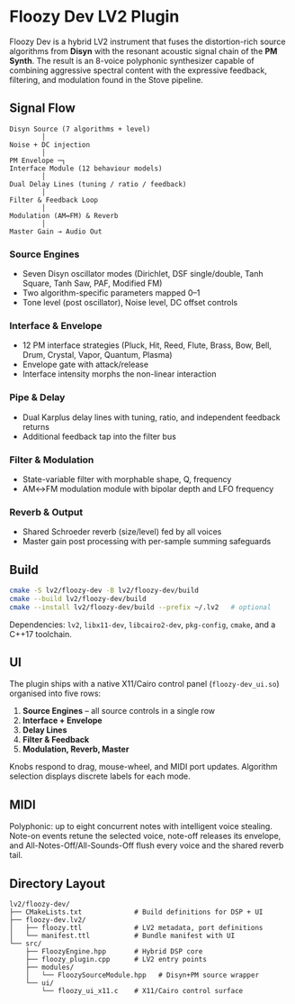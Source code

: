 # Floozy Dev LV2 Plugin

Floozy Dev is a hybrid LV2 instrument that fuses the distortion-rich source algorithms from **Disyn** with the resonant acoustic signal chain of the **PM Synth**. The result is an 8-voice polyphonic synthesizer capable of combining aggressive spectral content with the expressive feedback, filtering, and modulation found in the Stove pipeline.

## Signal Flow

```
Disyn Source (7 algorithms + level)
        │
Noise + DC injection
        │
PM Envelope ─┐
Interface Module (12 behaviour models)
        │
Dual Delay Lines (tuning / ratio / feedback)
        │
Filter & Feedback Loop
        │
Modulation (AM↔FM) & Reverb
        │
Master Gain → Audio Out
```

### Source Engines
- Seven Disyn oscillator modes (Dirichlet, DSF single/double, Tanh Square, Tanh Saw, PAF, Modified FM)
- Two algorithm-specific parameters mapped 0–1
- Tone level (post oscillator), Noise level, DC offset controls

### Interface & Envelope
- 12 PM interface strategies (Pluck, Hit, Reed, Flute, Brass, Bow, Bell, Drum, Crystal, Vapor, Quantum, Plasma)
- Envelope gate with attack/release
- Interface intensity morphs the non-linear interaction

### Pipe & Delay
- Dual Karplus delay lines with tuning, ratio, and independent feedback returns
- Additional feedback tap into the filter bus

### Filter & Modulation
- State-variable filter with morphable shape, Q, frequency
- AM↔FM modulation module with bipolar depth and LFO frequency

### Reverb & Output
- Shared Schroeder reverb (size/level) fed by all voices
- Master gain post processing with per-sample summing safeguards

## Build

```bash
cmake -S lv2/floozy-dev -B lv2/floozy-dev/build
cmake --build lv2/floozy-dev/build
cmake --install lv2/floozy-dev/build --prefix ~/.lv2   # optional
```

Dependencies: `lv2`, `libx11-dev`, `libcairo2-dev`, `pkg-config`, `cmake`, and a C++17 toolchain.

## UI

The plugin ships with a native X11/Cairo control panel (`floozy-dev_ui.so`) organised into five rows:
1. **Source Engines** – all source controls in a single row
2. **Interface + Envelope**
3. **Delay Lines**
4. **Filter & Feedback**
5. **Modulation, Reverb, Master**

Knobs respond to drag, mouse-wheel, and MIDI port updates. Algorithm selection displays discrete labels for each mode.

## MIDI

Polyphonic: up to eight concurrent notes with intelligent voice stealing. Note-on events retune the selected voice, note-off releases its envelope, and All-Notes-Off/All-Sounds-Off flush every voice and the shared reverb tail.

## Directory Layout

```
lv2/floozy-dev/
├── CMakeLists.txt             # Build definitions for DSP + UI
├── floozy-dev.lv2/
│   ├── floozy.ttl             # LV2 metadata, port definitions
│   └── manifest.ttl           # Bundle manifest with UI
└── src/
    ├── FloozyEngine.hpp       # Hybrid DSP core
    ├── floozy_plugin.cpp      # LV2 entry points
    ├── modules/
    │   └── FloozySourceModule.hpp   # Disyn+PM source wrapper
    └── ui/
        └── floozy_ui_x11.c    # X11/Cairo control surface
```
